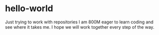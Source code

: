 # hello-world
Just trying to work with repositories
I am 800M eager to learn coding and see where it takes me. I hope we will work together every step of the way.
